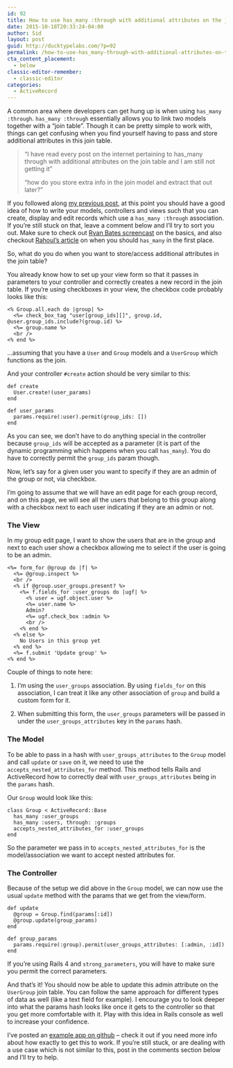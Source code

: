 ```yaml
---
id: 92
title: How to use has_many :through with additional attributes on the join table
date: 2015-10-18T20:33:24-04:00
author: Sid
layout: post
guid: http://ducktypelabs.com/?p=92
permalink: /how-to-use-has_many-through-with-additional-attributes-on-the-join-table/
cta_content_placement:
  - below
classic-editor-remember:
  - classic-editor
categories:
  - ActiveRecord
---
```

A common area where developers can get hung up is when using `has_many :through`. `has_many :through` essentially allows you to link two models together with a &#8220;join table&#8221;. Though it can be pretty simple to work with, things can get confusing when you find yourself having to pass and store additional attributes in this join table.

> “I have read every post on the internet pertaining to has_many through with additional attributes on the join table and I am still not getting it&#8221;
> 
> “how do you store extra info in the join model and extract that out later?&#8221;

If you followed along [my previous post](http://ducktypelabs.com/how-a-has_many-through-association-works-in-practice/), at this point you should have a good idea of how to write your models, controllers and views such that you can create, display and edit records which use a `has_many :through` association. If you&#8217;re still stuck on that, leave a comment below and I&#8217;ll try to sort you out. Make sure to check out [Ryan Bates screencast](http://railscasts.com/episodes/17-habtm-checkboxes-revised) on the basics, and also checkout [Rahoul&#8217;s article](http://theartandscienceofruby.com/2015/06/23/which-activerecord-association-should-i-use-has-and-belongs-to-many-or-has-many-through/) on when you should `has_many` in the first place.

So, what do you do when you want to store/access additional attributes in the join table?

You already know how to set up your view form so that it passes in parameters to your controller and correctly creates a new record in the join table. If you&#8217;re using checkboxes in your view, the checkbox code probably looks like this:

    <% Group.all.each do |group| %>
      <%= check_box_tag "user[group_ids][]", group.id, @user.group_ids.include?(group.id) %>
      <%= group.name %>
      <br />
    <% end %>
    

&#8230;assuming that you have a `User` and `Group` models and a `UserGroup` which functions as the join.

And your controller `#create` action should be very similar to this:

    def create
      User.create!(user_params)
    end
    
    def user_params
      params.require(:user).permit(group_ids: [])
    end
    

As you can see, we don&#8217;t have to do anything special in the controller because `group_ids` will be accepted as a parameter (it is part of the dynamic programming which happens when you call `has_many`). You do have to correctly permit the `group_ids` param though.

Now, let&#8217;s say for a given user you want to specify if they are an admin of the group or not, via checkbox.

I&#8217;m going to assume that we will have an edit page for each group record, and on this page, we will see all the users that belong to this group along with a checkbox next to each user indicating if they are an admin or not.

### The View

In my group edit page, I want to show the users that are in the group and next to each user show a checkbox allowing me to select if the user is going to be an admin.

    <%= form_for @group do |f| %>
      <%= @group.inspect %>
      <br />
      <% if @group.user_groups.present? %>
        <%= f.fields_for :user_groups do |ugf| %>
          <% user = ugf.object.user %>
          <%= user.name %>
          Admin?
          <%= ugf.check_box :admin %>
          <br />
        <% end %>
      <% else %>
        No Users in this group yet
      <% end %>
      <%= f.submit 'Update group' %>
    <% end %>
    

Couple of things to note here:

1) I&#8217;m using the `user_groups` association. By using `fields_for` on this association, I can treat it like any other association of `group` and build a custom form for it.

2) When submitting this form, the `user_groups` parameters will be passed in under the `user_groups_attributes` key in the `params` hash.

### The Model

To be able to pass in a hash with `user_groups_attributes` to the `Group` model and call `update` or `save` on it, we need to use the `accepts_nested_attributes_for` method. This method tells Rails and ActiveRecord how to correctly deal with `user_groups_attributes` being in the `params` hash.

Our `Group` would look like this:

    class Group < ActiveRecord::Base
      has_many :user_groups
      has_many :users, through: :groups
      accepts_nested_attributes_for :user_groups
    end
    

So the parameter we pass in to `accepts_nested_attributes_for` is the model/association we want to accept nested attributes for.

### The Controller

Because of the setup we did above in the `Group` model, we can now use the usual `update` method with the params that we get from the view/form.

    def update
      @group = Group.find(params[:id])
      @group.update(group_params)
    end
    
    def group_params
      params.require(:group).permit(user_groups_attributes: [:admin, :id])
    end
    

If you&#8217;re using Rails 4 and `strong_parameters`, you will have to make sure you permit the correct parameters.

And that&#8217;s it! You should now be able to update this admin attribute on the `UserGroup` join table. You can follow the same approach for different types of data as well (like a text field for example). I encourage you to look deeper into what the params hash looks like once it gets to the controller so that you get more comfortable with it. Play with this idea in Rails console as well to increase your confidence.

I&#8217;ve posted an [example app on github](https://github.com/sidk/has_many_through_with_additional_attributes) &#8211; check it out if you need more info about how exactly to get this to work. If you&#8217;re still stuck, or are dealing with a use case which is not similar to this, post in the comments section below and I&#8217;ll try to help.
